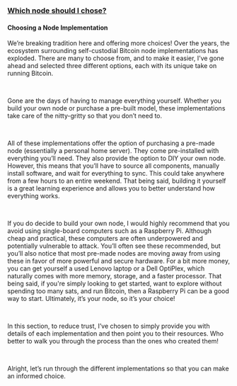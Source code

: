 ### [Which node should I chose?](#intermediate-which-node-to-chose)

<h4 class="text-2xl pb-4 text-[#f7931a] font-semibold">Choosing a Node Implementation</h4>

We’re breaking tradition here and offering more choices! Over the years, the ecosystem surrounding 
self-custodial Bitcoin node implementations has exploded. There are many to choose from, and to make it easier, 
I’ve gone ahead and selected three different options, each with its unique take on running Bitcoin.

<br>

Gone are the days of having to manage everything yourself. Whether you build your 
own node or purchase a pre-built model, these implementations take care of the nitty-gritty so that you don’t need to.


<br>

All of these implementations offer the option of purchasing a pre-made node (essentially a personal home server). 
They come pre-installed with everything you’ll need. They also provide the option to DIY your own node. 
However, this means that you’ll have to source all components, manually install software, and wait for everything to sync. 
This could take anywhere from a few hours to an entire weekend. That being said, building it yourself is a great learning experience and allows you to better understand how everything works.


<br>

If you do decide to build your own node, I would highly recommend that you avoid using single-board computers such as a Raspberry Pi. 
Although cheap and practical, these computers are often underpowered and potentially vulnerable to attack. 
You’ll often see these recommended, but you’ll also notice that most pre-made nodes are moving away from using these in favor of more powerful and secure hardware. 
For a bit more money, you can get yourself a used Lenovo laptop or a Dell OptiPlex, which naturally comes with more memory, storage, and a faster processor. 
That being said, if you're simply looking to get started, want to explore without spending too many sats, and run Bitcoin, then a Raspberry Pi can be a good way to start. Ultimately, it’s your node, so it’s your choice!


<br>

In this section, to reduce trust, I’ve chosen to simply provide you with details of each 
implementation and then point you to their resources. Who better to walk you through the process than the ones who created them!


<br>

Alright, let’s run through the different implementations so that you can make an informed choice.

